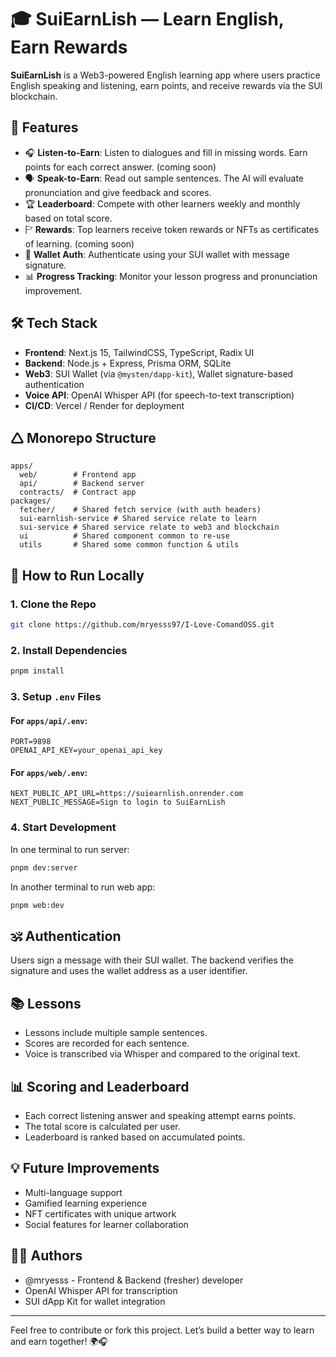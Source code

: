 # 🎓 SuiEarnLish — Learn English, Earn Rewards

**SuiEarnLish** is a Web3-powered English learning app where users practice English speaking and listening, earn points, and receive rewards via the SUI blockchain.

## 🚀 Features

- 🎧 **Listen-to-Earn**: Listen to dialogues and fill in missing words. Earn points for each correct answer. (coming soon)
- 🗣️ **Speak-to-Earn**: Read out sample sentences. The AI will evaluate pronunciation and give feedback and scores.
- 🏆 **Leaderboard**: Compete with other learners weekly and monthly based on total score.
- 🏱 **Rewards**: Top learners receive token rewards or NFTs as certificates of learning. (coming soon)
- 🔐 **Wallet Auth**: Authenticate using your SUI wallet with message signature.
- 📊 **Progress Tracking**: Monitor your lesson progress and pronunciation improvement.

## 🛠️ Tech Stack

- **Frontend**: Next.js 15, TailwindCSS, TypeScript, Radix UI
- **Backend**: Node.js + Express, Prisma ORM, SQLite
- **Web3**: SUI Wallet (via `@mysten/dapp-kit`), Wallet signature-based authentication
- **Voice API**: OpenAI Whisper API (for speech-to-text transcription)
- **CI/CD**: Vercel / Render for deployment

## 🛆 Monorepo Structure

```
apps/
  web/        # Frontend app
  api/        # Backend server
  contracts/  # Contract app
packages/
  fetcher/    # Shared fetch service (with auth headers)
  sui-earnlish-service # Shared service relate to learn
  sui-service # Shared service relate to web3 and blockchain
  ui          # Shared component common to re-use 
  utils       # Shared some common function & utils 
```

## 📝 How to Run Locally

### 1. Clone the Repo
```bash
git clone https://github.com/mryesss97/I-Love-ComandOSS.git
```

### 2. Install Dependencies
```bash
pnpm install
```

### 3. Setup `.env` Files

#### For `apps/api/.env`:
```
PORT=9898
OPENAI_API_KEY=your_openai_api_key
```

#### For `apps/web/.env`:
```
NEXT_PUBLIC_API_URL=https://suiearnlish.onrender.com
NEXT_PUBLIC_MESSAGE=Sign to login to SuiEarnLish
```

### 4. Start Development

In one terminal to run server:
```bash
pnpm dev:server
```

In another terminal to run web app:
```bash
pnpm web:dev
```

## 🕉️ Authentication

Users sign a message with their SUI wallet. The backend verifies the signature and uses the wallet address as a user identifier.

## 📚 Lessons

- Lessons include multiple sample sentences.
- Scores are recorded for each sentence.
- Voice is transcribed via Whisper and compared to the original text.

## 📊 Scoring and Leaderboard

- Each correct listening answer and speaking attempt earns points.
- The total score is calculated per user.
- Leaderboard is ranked based on accumulated points.

## 💡 Future Improvements

- Multi-language support
- Gamified learning experience
- NFT certificates with unique artwork
- Social features for learner collaboration

## 🧑‍💻 Authors

- @mryesss - Frontend & Backend (fresher) developer
- OpenAI Whisper API for transcription
- SUI dApp Kit for wallet integration

---

Feel free to contribute or fork this project. Let’s build a better way to learn and earn together! 🌍🎧
